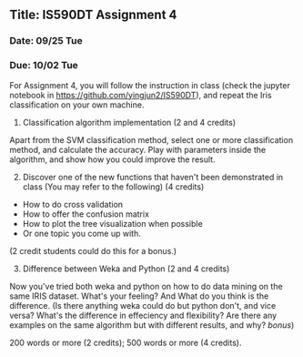 ## Title: IS590DT Assignment 4
### Date: 09/25 Tue
### Due: 10/02 Tue

For Assignment 4, you will follow the instruction in class (check the jupyter notebook in https://github.com/yingjun2/IS590DT), and repeat the Iris classification on your own machine. 

1) Classification algorithm implementation (2 and 4 credits)

Apart from the SVM classification method, select one or more classification method, and calculate the accuracy. Play with parameters inside the algorithm, and show how you could improve the result.

2) Discover one of the new functions that haven't been demonstrated in class (You may refer to the following) (4 credits) 
 - How to do cross validation
 - How to offer the confusion matrix
 - How to plot the tree visualization when possible
 - Or one topic you come up with.

(2 credit students could do this for a bonus.)

3) Difference between Weka and Python (2 and 4 credits)

Now you've tried both weka and python on how to do data mining on the same IRIS dataset. What's your feeling? And What do you think is the difference. (Is there anything weka could do but python don't, and vice versa? What's the difference in effeciency and flexibility? Are there any examples on the same algorithm but with different results, and why? *bonus*)

200 words or more (2 credits);
500 words or more (4 credits).


 

